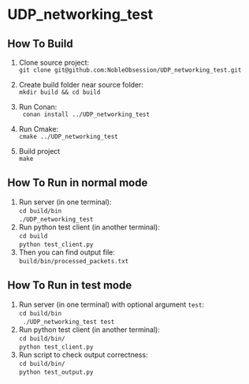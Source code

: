 # UDP_networking_test

## How To Build
1. Clone source project:  
 ` git clone git@github.com:NobleObsession/UDP_networking_test.git `

2. Create build folder near source folder:  
` mkdir build && cd build `

3. Run Conan:  
` conan install ../UDP_networking_test`

4. Run Cmake:  
 ` cmake ../UDP_networking_test `
 
5. Build project  
 `make `
 
 ## How To Run in normal mode
 1. Run server (in one terminal):  
 ` cd build/bin `  
 ` ./UDP_networking_test `
 2. Run python test client (in another terminal):  
 ` cd build `  
 ` python test_client.py `
 3. Then you can find output file:  
 ` build/bin/processed_packets.txt `
 
 ## How To Run in test mode
 1. Run server (in one terminal) with optional argument `test`:  
 ` cd build/bin `  
 ` ./UDP_networking_test test`
 2. Run python test client (in another terminal):  
 ` cd build/bin/ `  
 ` python test_client.py `
 3. Run script to check output correctness:  
 ` cd build/bin/ `  
 ` python test_output.py `
 
 
 
   
 

